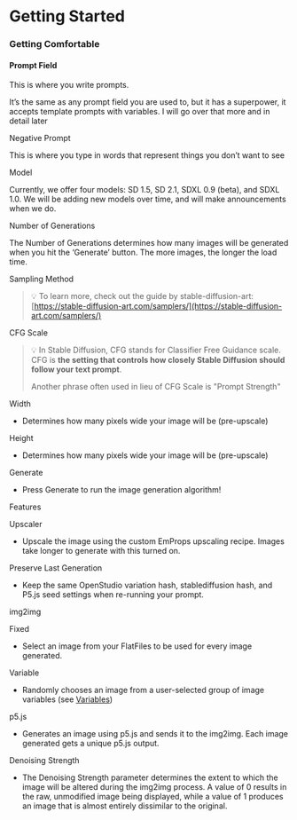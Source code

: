 # Getting Started

### Getting Comfortable

#### Prompt Field

This is where you write prompts.

It’s the same as any prompt field you are used to, but it has a superpower, it accepts template prompts with variables. I will go over that more and in detail later

Negative Prompt

This is where you type in words that represent things you don’t want to see

Model

Currently, we offer four models: SD 1.5, SD 2.1, SDXL 0.9 (beta), and SDXL 1.0. We will be adding new models over time, and will make announcements when we do.

Number of Generations

The Number of Generations determines how many images will be generated when you hit the ‘Generate’ button. The more images, the longer the load time.

Sampling Method

> 💡 To learn more, check out the guide by stable-diffusion-art: [https://stable-diffusion-art.com/samplers/](https://stable-diffusion-art.com/samplers/)

CFG Scale

> 💡 In Stable Diffusion, CFG stands for Classifier Free Guidance scale. CFG is **the setting that controls how closely Stable Diffusion should follow your text prompt**.&#x20;
>
> Another phrase often used in lieu of CFG Scale is "Prompt Strength"



Width

* Determines how many pixels wide your image will be (pre-upscale)

Height

* Determines how many pixels wide your image will be (pre-upscale)

Generate

* Press Generate to run the image generation algorithm!

Features

Upscaler

* Upscale the image using the custom EmProps upscaling recipe. Images take longer to generate with this turned on.

Preserve Last Generation

* Keep the same OpenStudio variation hash, stablediffusion hash, and P5.js seed settings when re-running your prompt.

img2img

Fixed

* Select an image from your FlatFiles to be used for every image generated.

Variable

* Randomly chooses an image from a user-selected group of image variables (see [Variables](https://www.notion.so/Variables-891b88334d444e80b267317e2f12ecd4?pvs=21))

p5.js

* Generates an image using p5.js and sends it to the img2img. Each image generated gets a unique p5.js output.

Denoising Strength

* The Denoising Strength parameter determines the extent to which the image will be altered during the img2img process. A value of 0 results in the raw, unmodified image being displayed, while a value of 1 produces an image that is almost entirely dissimilar to the original.

